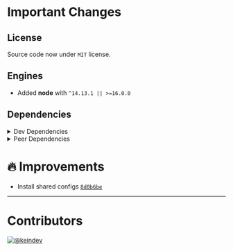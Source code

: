 # Important Changes

## License

Source code now under `MIT` license.

## Engines

- Added **node** with `^14.13.1 || >=16.0.0`

## Dependencies

<details>
<summary>Dev Dependencies</summary>

- Added **[@sophty-ui/icons-shared-config](https://www.npmjs.com/package/@sophty-ui/icons-shared-config)** with `^1.0.4`
- Added **[@tagproject/docs-shared-config](https://www.npmjs.com/package/@tagproject/docs-shared-config)** with `^1.0.1`
- Added **[@tagproject/vscode-shared-config](https://www.npmjs.com/package/@tagproject/vscode-shared-config)** with `^1.2.2`
- Added **[@types/react](https://www.npmjs.com/package/@types/react)** with `^17.0.38`
- Added **[@types/svg-parser](https://www.npmjs.com/package/@types/svg-parser)** with `^2.0.3`
- Added **[@typescript-eslint/eslint-plugin](https://www.npmjs.com/package/@typescript-eslint/eslint-plugin)** with `^5.10.2`
- Added **[camelcase](https://www.npmjs.com/package/camelcase)** with `^6.3.0`
- Added **[changelog-guru](https://www.npmjs.com/package/changelog-guru)** with `4.0.2`
- Added **[cspell](https://www.npmjs.com/package/cspell)** with `^5.18.0`
- Added **[eslint](https://www.npmjs.com/package/eslint)** with `^8.8.0`
- Added **[eslint-config-prettier](https://www.npmjs.com/package/eslint-config-prettier)** with `^8.3.0`
- Added **[eslint-plugin-import](https://www.npmjs.com/package/eslint-plugin-import)** with `^2.25.4`
- Added **[eslint-plugin-jest](https://www.npmjs.com/package/eslint-plugin-jest)** with `^26.0.0`
- Added **[eslint-plugin-node](https://www.npmjs.com/package/eslint-plugin-node)** with `^11.1.0`
- Added **[eslint-plugin-optimize-regex](https://www.npmjs.com/package/eslint-plugin-optimize-regex)** with `^1.2.1`
- Added **[eslint-plugin-promise](https://www.npmjs.com/package/eslint-plugin-promise)** with `^6.0.0`
- Added **[eslint-plugin-react](https://www.npmjs.com/package/eslint-plugin-react)** with `^7.28.0`
- Added **[eslint-plugin-react-hooks](https://www.npmjs.com/package/eslint-plugin-react-hooks)** with `^4.3.0`
- Added **[figma-portal](https://www.npmjs.com/package/figma-portal)** with `^0.11.0`
- Added **[ghinfo](https://www.npmjs.com/package/ghinfo)** with `^3.0.3`
- Added **[husky](https://www.npmjs.com/package/husky)** with `^7.0.4`
- Added **[npm-run-all](https://www.npmjs.com/package/npm-run-all)** with `^4.1.5`
- Added **[prettier](https://www.npmjs.com/package/prettier)** with `^2.5.1`
- Added **[rimraf](https://www.npmjs.com/package/rimraf)** with `^3.0.2`
- Added **[svg-parser](https://www.npmjs.com/package/svg-parser)** with `^2.0.4`
- Added **[ts-node](https://www.npmjs.com/package/ts-node)** with `^10.4.0`
- Added **[typescript](https://www.npmjs.com/package/typescript)** with `^4.5.5`

</details>

<details>
<summary>Peer Dependencies</summary>

- Added **[react](https://www.npmjs.com/package/react)** with `^17.0.2`
- Added **[react-dom](https://www.npmjs.com/package/react-dom)** with `^17.0.2`

</details>

# :fire: Improvements

- Install shared configs [`8d0b6be`](https://github.com/Sophty-UI/sophty-icons/commit/8d0b6be987e2601a3d2b60c3adf7493475395e9c)

---

# Contributors

[![@keindev](https://avatars.githubusercontent.com/u/4527292?v=4&s=40)](https://github.com/keindev)
